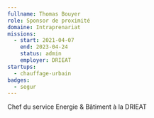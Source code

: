 ```yaml
---
fullname: Thomas Bouyer
role: Sponsor de proximité
domaine: Intraprenariat
missions:
  - start: 2021-04-07
    end: 2023-04-24
    status: admin
    employer: DRIEAT
startups:
  - chauffage-urbain
badges:
  - segur
---
```


Chef du service Energie & Bâtiment à la DRIEAT
